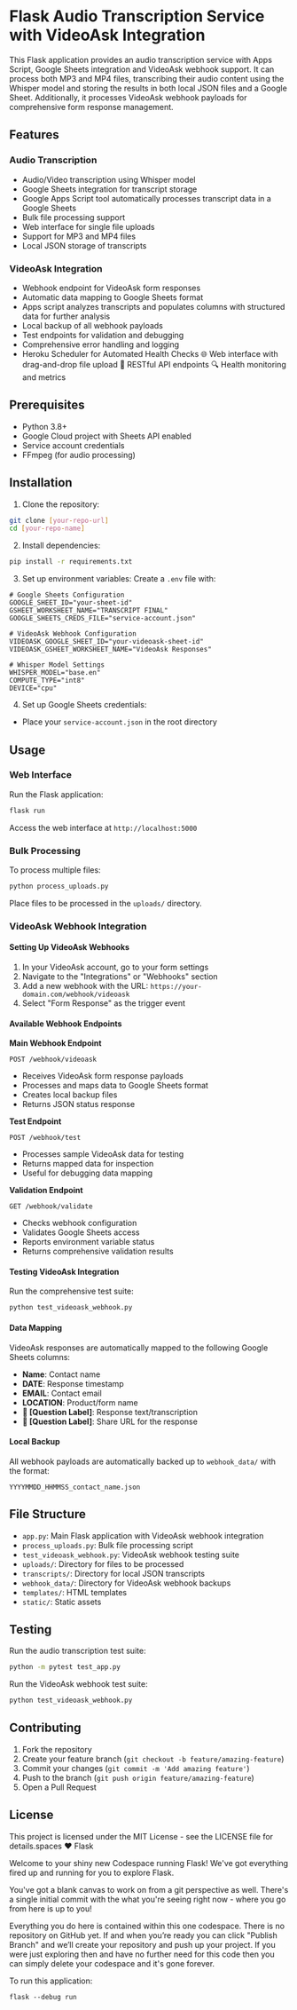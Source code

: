 # Flask Audio Transcription Service with VideoAsk Integration

This Flask application provides an audio transcription service with Apps Script, Google Sheets integration and VideoAsk webhook support. It can process both MP3 and MP4 files, transcribing their audio content using the Whisper model and storing the results in both local JSON files and a Google Sheet. Additionally, it processes VideoAsk webhook payloads for comprehensive form response management.

## Features

### Audio Transcription
- Audio/Video transcription using Whisper model
- Google Sheets integration for transcript storage
- Google Apps Script tool automatically processes transcript data in a Google Sheets
- Bulk file processing support
- Web interface for single file uploads
- Support for MP3 and MP4 files
- Local JSON storage of transcripts

### VideoAsk Integration
- Webhook endpoint for VideoAsk form responses
- Automatic data mapping to Google Sheets format
- Apps script analyzes transcripts and populates columns with structured data for further analysis
- Local backup of all webhook payloads
- Test endpoints for validation and debugging
- Comprehensive error handling and logging
- Heroku Scheduler for Automated Health Checks
🌐 Web interface with drag-and-drop file upload
📱 RESTful API endpoints
🔍 Health monitoring and metrics

## Prerequisites

- Python 3.8+
- Google Cloud project with Sheets API enabled
- Service account credentials
- FFmpeg (for audio processing)

## Installation

1. Clone the repository:
```bash
git clone [your-repo-url]
cd [your-repo-name]
```

2. Install dependencies:
```bash
pip install -r requirements.txt
```

3. Set up environment variables:
Create a `.env` file with:
```
# Google Sheets Configuration
GOOGLE_SHEET_ID="your-sheet-id"
GSHEET_WORKSHEET_NAME="TRANSCRIPT FINAL"
GOOGLE_SHEETS_CREDS_FILE="service-account.json"

# VideoAsk Webhook Configuration
VIDEOASK_GOOGLE_SHEET_ID="your-videoask-sheet-id"
VIDEOASK_GSHEET_WORKSHEET_NAME="VideoAsk Responses"

# Whisper Model Settings
WHISPER_MODEL="base.en"
COMPUTE_TYPE="int8"
DEVICE="cpu"
```

4. Set up Google Sheets credentials:
- Place your `service-account.json` in the root directory

## Usage

### Web Interface
Run the Flask application:
```bash
flask run
```
Access the web interface at `http://localhost:5000`

### Bulk Processing
To process multiple files:
```bash
python process_uploads.py
```

Place files to be processed in the `uploads/` directory.

### VideoAsk Webhook Integration

#### Setting Up VideoAsk Webhooks
1. In your VideoAsk account, go to your form settings
2. Navigate to the "Integrations" or "Webhooks" section
3. Add a new webhook with the URL: `https://your-domain.com/webhook/videoask`
4. Select "Form Response" as the trigger event

#### Available Webhook Endpoints

**Main Webhook Endpoint**
```
POST /webhook/videoask
```
- Receives VideoAsk form response payloads
- Processes and maps data to Google Sheets format
- Creates local backup files
- Returns JSON status response

**Test Endpoint**
```
POST /webhook/test
```
- Processes sample VideoAsk data for testing
- Returns mapped data for inspection
- Useful for debugging data mapping

**Validation Endpoint**
```
GET /webhook/validate
```
- Checks webhook configuration
- Validates Google Sheets access
- Reports environment variable status
- Returns comprehensive validation results

#### Testing VideoAsk Integration
Run the comprehensive test suite:
```bash
python test_videoask_webhook.py
```

#### Data Mapping
VideoAsk responses are automatically mapped to the following Google Sheets columns:
- **Name**: Contact name
- **DATE**: Response timestamp
- **EMAIL**: Contact email
- **LOCATION**: Product/form name
- **📝 [Question Label]**: Response text/transcription
- **🔗 [Question Label]**: Share URL for the response

#### Local Backup
All webhook payloads are automatically backed up to `webhook_data/` with the format:
```
YYYYMMDD_HHMMSS_contact_name.json
```

## File Structure
- `app.py`: Main Flask application with VideoAsk webhook integration
- `process_uploads.py`: Bulk file processing script
- `test_videoask_webhook.py`: VideoAsk webhook testing suite
- `uploads/`: Directory for files to be processed
- `transcripts/`: Directory for local JSON transcripts
- `webhook_data/`: Directory for VideoAsk webhook backups
- `templates/`: HTML templates
- `static/`: Static assets

## Testing
Run the audio transcription test suite:
```bash
python -m pytest test_app.py
```

Run the VideoAsk webhook test suite:
```bash
python test_videoask_webhook.py
```

## Contributing
1. Fork the repository
2. Create your feature branch (`git checkout -b feature/amazing-feature`)
3. Commit your changes (`git commit -m 'Add amazing feature'`)
4. Push to the branch (`git push origin feature/amazing-feature`)
5. Open a Pull Request

## License
This project is licensed under the MIT License - see the LICENSE file for details.spaces ♥️ Flask

Welcome to your shiny new Codespace running Flask! We've got everything fired up and running for you to explore Flask.

You've got a blank canvas to work on from a git perspective as well. There's a single initial commit with the what you're seeing right now - where you go from here is up to you!

Everything you do here is contained within this one codespace. There is no repository on GitHub yet. If and when you’re ready you can click "Publish Branch" and we’ll create your repository and push up your project. If you were just exploring then and have no further need for this code then you can simply delete your codespace and it's gone forever.

To run this application:

```
flask --debug run
```
